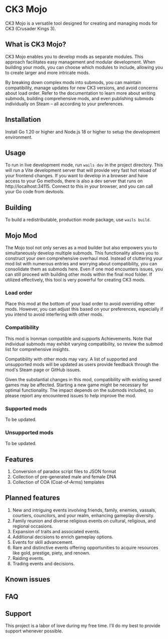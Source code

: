 # CK3 Mojo

CK3 Mojo is a versatile tool designed for creating and managing mods for CK3 (Crusader Kings 3).

## What is CK3 Mojo?

CK3 Mojo enables you to develop mods as separate modules. This approach facilitates easy management and modular 
development. When building your mods, you can choose which modules to include, allowing you to create larger and 
more intricate mods.

By breaking down complex mods into submods, you can maintain compatibility, manage updates for new CK3 versions, and 
avoid concerns about load order. Refer to the documentation to learn more about writing submods, building comprehensive 
mods, and even publishing submods individually on Steam – all according to your preferences.

## Installation

Install Go 1.20 or higher and Node.js 18 or higher to setup the development environment.

## Usage

To run in live development mode, run `wails dev` in the project directory. This will run a Vite development
server that will provide very fast hot reload of your frontend changes. If you want to develop in a browser
and have access to your Go methods, there is also a dev server that runs on http://localhost:34115. Connect
to this in your browser, and you can call your Go code from devtools.

## Building

To build a redistributable, production mode package, use `wails build`.

## Mojo Mod

The Mojo tool not only serves as a mod builder but also empowers you to simultaneously develop multiple submods. This 
functionality allows you to construct your own comprehensive overhaul mod. Instead of cluttering your mod list with 
numerous entries and worrying about compatibility, you can consolidate them as submods here. Even if one mod encounters 
issues, you can still proceed with building other mods within the final mod folder. If utilized effectively, this tool 
is very powerful for creating CK3 mods.

### Load order

Place this mod at the bottom of your load order to avoid overriding other mods. However, you can adjust this based on 
your preferences, especially if you intend to avoid interfering with other mods.

### Compatibility

This mod is Ironman compatible and supports Achievements. Note that individual submods may exhibit varying 
compatibility, so review the submod list for comprehensive insights.

Compatibility with other mods may vary. A list of supported and unsupported mods will be updated as users provide 
feedback through the mod's Steam page or GitHub issues.

Given the substantial changes in this mod, compatibility with existing saved games may be affected. Starting a new 
game might be necessary for optimal functionality. The impact depends on the submods included, so please report any 
encountered issues to help improve the mod.

### Supported mods

To be updated.

### Unsupported mods

To be updated.

## Features

1. Conversion of paradox script files to JSON format
2. Collection of pre-generated male and female DNA
3. Collection of COA (Coat-of-Arms) templates

## Planned features

1. New and intriguing events involving friends, family, enemies, vassals, courtiers, councilors, and your realm, enhancing gameplay diversity.
2. Family reunion and diverse religious events on cultural, religious, and regional occasions.
3. Expansion of traits and associated events.
4. Additional decisions to enrich gameplay options.
5. Events for skill advancement.
6. Rare and distinctive events offering opportunities to acquire resources like gold, prestige, piety, and renown.
7. Raiding events.
8. Trading events and decisions.

## Known issues

## FAQ

## Support

This project is a labor of love during my free time. I'll do my best to provide support whenever possible.
